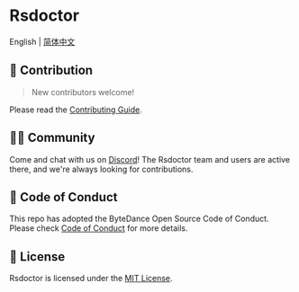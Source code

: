 # Rsdoctor

English | [简体中文](./README.zh-CN.md)

## 🤝 Contribution

> New contributors welcome!

Please read the [Contributing Guide](https://github.com/web-infra-dev/rsdoctor/blob/main/CONTRIBUTING.md).

## 🧑‍💻 Community

Come and chat with us on [Discord](https://discord.gg/mScJfeeT)! The Rsdoctor team and users are active there, and we're always looking for contributions.

## 🙌 Code of Conduct

This repo has adopted the ByteDance Open Source Code of Conduct. Please check [Code of Conduct](./CODE_OF_CONDUCT.md) for more details.

## 📖 License

Rsdoctor is licensed under the [MIT License](https://github.com/web-infra-dev/rsdoctor/blob/main/LICENSE).
